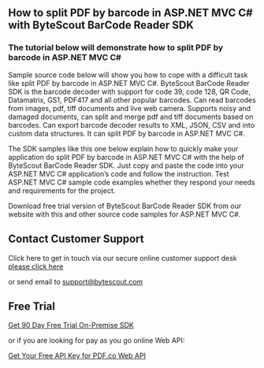 ## How to split PDF by barcode in ASP.NET MVC C# with ByteScout BarCode Reader SDK

### The tutorial below will demonstrate how to split PDF by barcode in ASP.NET MVC C#

Sample source code below will show you how to cope with a difficult task like split PDF by barcode in ASP.NET MVC C#. ByteScout BarCode Reader SDK is the barcode decoder with support for code 39, code 128, QR Code, Datamatrix, GS1, PDF417 and all other popular barcodes. Can read barcodes from images, pdf, tiff documents and live web camera. Supports noisy and damaged documents, can split and merge pdf and tiff documents based on barcodes. Can export barcode decoder results to XML, JSON, CSV and into custom data structures. It can split PDF by barcode in ASP.NET MVC C#.

The SDK samples like this one below explain how to quickly make your application do split PDF by barcode in ASP.NET MVC C# with the help of ByteScout BarCode Reader SDK. Just copy and paste the code into your ASP.NET MVC C# application’s code and follow the instruction. Test ASP.NET MVC C# sample code examples whether they respond your needs and requirements for the project.

Download free trial version of ByteScout BarCode Reader SDK from our website with this and other source code samples for ASP.NET MVC C#.

## Contact Customer Support

Click here to get in touch via our secure online customer support desk [please click here](https://bytescout.zendesk.com/hc/en-us/requests/new?subject=ByteScout%20BarCode%20Reader%20SDK%20Question)

or send email to [support@bytescout.com](mailto:support@bytescout.com?subject=ByteScout%20BarCode%20Reader%20SDK%20Question) 

## Free Trial

[Get 90 Day Free Trial On-Premise SDK](https://bytescout.com/download/web-installer?utm_source=github-readme)

or if you are looking for pay as you go online Web API:

[Get Your Free API Key for PDF.co Web API](https://pdf.co/documentation/api?utm_source=github-readme)